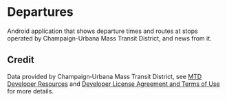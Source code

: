 Departures
==========
Android application that shows departure times and routes at stops operated by Champaign-Urbana Mass Transit District, and news from it.
## Credit
Data provided by Champaign‐Urbana Mass Transit District, see [MTD Developer Resources](https://developer.mtd.org/) and [Developer License Agreement and Terms of Use](https://developer.mtd.org/terms-of-use/) for more details.

